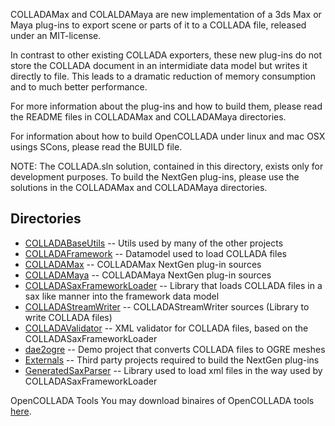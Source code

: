 COLLADAMax and COLALDAMaya are new implementation of a 3ds Max or Maya plug-ins to export scene or parts of it to a COLLADA file, released under an MIT-license. 

In contrast to other existing COLLADA exporters, these new plug-ins do not store the COLLADA document in an intermidiate data model but writes it directly to file. This leads to a dramatic reduction of memory consumption and to much better performance.

For more information about the plug-ins and how to build them, please read the README files in COLLADAMax and COLLADAMaya directories.

For information about how to build OpenCOLLADA under linux and mac OSX usings SCons, please read the BUILD file.

NOTE: The COLLADA.sln solution, contained in this directory, exists only for development purposes. To build the NextGen plug-ins, please use the solutions in the COLLADAMax and COLLADAMaya directories.

Directories
-----------
* [COLLADABaseUtils](https://github.com/KhronosGroup/OpenCOLLADA/tree/master/COLLADABaseUtils) -- Utils used by many of the other projects
* [COLLADAFramework](https://github.com/KhronosGroup/OpenCOLLADA/tree/master/COLLADAFramework) -- Datamodel used to load COLLADA files
* [COLLADAMax](https://github.com/KhronosGroup/OpenCOLLADA/tree/master/COLLADAMax) -- COLLADAMax NextGen plug-in sources
* [COLLADAMaya](https://github.com/KhronosGroup/OpenCOLLADA/tree/master/COLLADAMaya) -- COLLADAMaya NextGen plug-in sources
* [COLLADASaxFrameworkLoader](https://github.com/KhronosGroup/OpenCOLLADA/tree/master/COLLADASaxFrameworkLoader) -- Library that loads COLLADA files in a sax like manner into the framework data model
* [COLLADAStreamWriter](https://github.com/KhronosGroup/OpenCOLLADA/tree/master/COLLADAStreamWriter) -- COLLADAStreamWriter sources (Library to write COLLADA files) 
* [COLLADAValidator](https://github.com/KhronosGroup/OpenCOLLADA/tree/master/COLLADAValidator) -- XML validator for COLLADA files, based on the COLLADASaxFrameworkLoader
* [dae2ogre](https://github.com/KhronosGroup/OpenCOLLADA/tree/master/dae2ogre) -- Demo project that converts COLLADA files to OGRE meshes
* [Externals](https://github.com/KhronosGroup/OpenCOLLADA/tree/master/Externals) -- Third party projects required to build the NextGen plug-ins    
* [GeneratedSaxParser](https://github.com/KhronosGroup/OpenCOLLADA/tree/master/GeneratedSaxParser) -- Library used to load xml files in the way used by COLLADASaxFrameworkLoader      

OpenCOLLADA Tools
You may download binaires of OpenCOLLADA tools [here](https://github.com/KhronosGroup/OpenCOLLADA/wiki/OpenCOLLADA-Tools).
